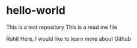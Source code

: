 # hello-world
This is a test repository
This is a read me file

Rohit Here, I would like to learn more about Github
